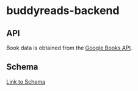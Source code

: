# buddyreads-backend

## API
Book data is obtained from the [Google Books API](https://developers.google.com/books/docs/overview). 

## Schema
[Link to Schema](https://docs.google.com/document/d/1JqPRsHvKuJ91vt7trL-vy4u-rRYuRFveIsFFFs5njlM/edit?usp=sharing)
